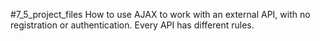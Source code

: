 #7_5_project_files
How to use AJAX to work with an external API, with no registration or authentication. Every API has different rules.
